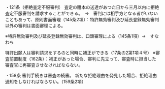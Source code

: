 ・121条（拒絶査定不服審判）
査定の謄本の送達があつた日から三月以内に拒絶査定不服審判を請求することができる。　→　審判には相手方となる者がいないこともあって、原則書面審理（145条2項）：特許無効審判及び延長登録無効審判以外の審判は書面審理による。

※特許無効審判及び延長登録無効審判は、口頭審理による（145条1項）→　すなわち


特許出願人は審判請求をするのと同時に補正ができる（17条の2第1項４号）
※審査前置制度（162条）：補正があった場合、審判に先立って、審査時に担当した審査官に再審査させなければならない。

・158条
審判手続きは審査の続審。
新たな拒絶理由を発見した場合、拒絶理由通知をしなければならない。（159条2項）
